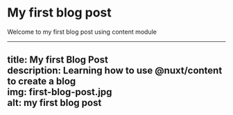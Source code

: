 # My first blog post

Welcome to my first blog post using content module

---
title: My first Blog Post
<br>
description: Learning how to use @nuxt/content to create a blog
<br>
img: first-blog-post.jpg
<br>
alt: my first blog post
---
